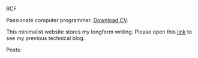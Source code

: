 RCF

Passionate computer programmer. [Download CV](https://github.com/RyanFleck/Projects/raw/master/tex/Resume/RCF_CV_W19.pdf).

This minimalist website stores my longform writing. Please open this [link](https://ryanfleck.github.io) to see my previous technical blog.

Posts:
